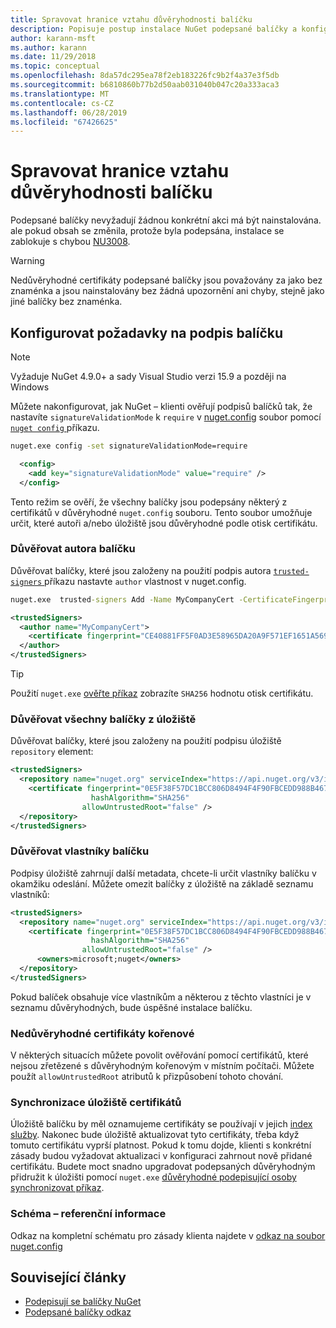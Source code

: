 ```yaml
---
title: Spravovat hranice vztahu důvěryhodnosti balíčku
description: Popisuje postup instalace NuGet podepsané balíčky a konfiguraci podpis balíčku důvěryhodných nastavení.
author: karann-msft
ms.author: karann
ms.date: 11/29/2018
ms.topic: conceptual
ms.openlocfilehash: 8da57dc295ea78f2eb183226fc9b2f4a37e3f5db
ms.sourcegitcommit: b6810860b77b2d50aab031040b047c20a333aca3
ms.translationtype: MT
ms.contentlocale: cs-CZ
ms.lasthandoff: 06/28/2019
ms.locfileid: "67426625"
---
```

# <a name="manage-package-trust-boundaries"></a>Spravovat hranice vztahu důvěryhodnosti balíčku

Podepsané balíčky nevyžadují žádnou konkrétní akci má být nainstalována. ale pokud obsah se změnila, protože byla podepsána, instalace se zablokuje s chybou [NU3008](../reference/errors-and-warnings/NU3008.md).

> [!Warning]
> Nedůvěryhodné certifikáty podepsané balíčky jsou považovány za jako bez znaménka a jsou nainstalovány bez žádná upozornění ani chyby, stejně jako jiné balíčky bez znaménka.

## <a name="configure-package-signature-requirements"></a>Konfigurovat požadavky na podpis balíčku

> [!Note]
> Vyžaduje NuGet 4.9.0+ a sady Visual Studio verzi 15.9 a později na Windows

Můžete nakonfigurovat, jak NuGet – klienti ověřují podpisů balíčků tak, že nastavíte `signatureValidationMode` k `require` v [nuget.config](../reference/nuget-config-file.md) soubor pomocí [ `nuget config` ](../tools/cli-ref-config.md) příkazu.

```cmd
nuget.exe config -set signatureValidationMode=require
```

```xml
  <config>
    <add key="signatureValidationMode" value="require" />
  </config>
```

Tento režim se ověří, že všechny balíčky jsou podepsány některý z certifikátů v důvěryhodné `nuget.config` souboru. Tento soubor umožňuje určit, které autoři a/nebo úložiště jsou důvěryhodné podle otisk certifikátu.

### <a name="trust-package-author"></a>Důvěřovat autora balíčku

Důvěřovat balíčky, které jsou založeny na použití podpis autora [ `trusted-signers` ](../tools/cli-ref-trusted-signers.md) příkazu nastavte `author` vlastnost v nuget.config.

```cmd
nuget.exe  trusted-signers Add -Name MyCompanyCert -CertificateFingerprint CE40881FF5F0AD3E58965DA20A9F571EF1651A56933748E1BF1C99E537C4E039 -FingerprintAlgorithm SHA256
```

```xml
<trustedSigners>
  <author name="MyCompanyCert">
    <certificate fingerprint="CE40881FF5F0AD3E58965DA20A9F571EF1651A56933748E1BF1C99E537C4E039" hashAlgorithm="SHA256" allowUntrustedRoot="false" />
  </author>
</trustedSigners>
```

>[!TIP]
>Použití `nuget.exe` [ověřte příkaz](../tools/cli-ref-verify.md) zobrazíte `SHA256` hodnotu otisk certifikátu.


### <a name="trust-all-packages-from-a-repository"></a>Důvěřovat všechny balíčky z úložiště

Důvěřovat balíčky, které jsou založeny na použití podpisu úložiště `repository` element:

```xml
<trustedSigners>  
  <repository name="nuget.org" serviceIndex="https://api.nuget.org/v3/index.json">
    <certificate fingerprint="0E5F38F57DC1BCC806D8494F4F90FBCEDD988B4676070...." 
                  hashAlgorithm="SHA256" 
                allowUntrustedRoot="false" />
  </repository>
</trustedSigners>
```

### <a name="trust-package-owners"></a>Důvěřovat vlastníky balíčku

Podpisy úložiště zahrnují další metadata, chcete-li určit vlastníky balíčku v okamžiku odeslání. Můžete omezit balíčky z úložiště na základě seznamu vlastníků:

```xml
<trustedSigners>  
  <repository name="nuget.org" serviceIndex="https://api.nuget.org/v3/index.json">
    <certificate fingerprint="0E5F38F57DC1BCC806D8494F4F90FBCEDD988B4676070...." 
                  hashAlgorithm="SHA256" 
                allowUntrustedRoot="false" />
      <owners>microsoft;nuget</owners>
  </repository>
</trustedSigners>
```

Pokud balíček obsahuje více vlastníkům a některou z těchto vlastníci je v seznamu důvěryhodných, bude úspěšné instalace balíčku.

### <a name="untrusted-root-certificates"></a>Nedůvěryhodné certifikáty kořenové

V některých situacích můžete povolit ověřování pomocí certifikátů, které nejsou zřetězené s důvěryhodným kořenovým v místním počítači. Můžete použít `allowUntrustedRoot` atributů k přizpůsobení tohoto chování.

### <a name="sync-repository-certificates"></a>Synchronizace úložiště certifikátů

Úložiště balíčku by měl oznamujeme certifikáty se používají v jejich [index služby](../api/service-index.md). Nakonec bude úložiště aktualizovat tyto certifikáty, třeba když tomuto certifikátu vyprší platnost. Pokud k tomu dojde, klienti s konkrétní zásady budou vyžadovat aktualizaci v konfiguraci zahrnout nově přidané certifikátu. Budete moct snadno upgradovat podepsaných důvěryhodným přidružit k úložišti pomocí `nuget.exe` [důvěryhodné podepisující osoby synchronizovat příkaz](../tools/cli-ref-trusted-signers.md#nuget-trusted-signers-sync--name-).

### <a name="schema-reference"></a>Schéma – referenční informace

Odkaz na kompletní schématu pro zásady klienta najdete v [odkaz na soubor nuget.config](../reference/nuget-config-file.md#trustedsigners-section)

## <a name="related-articles"></a>Související články

- [Podepisují se balíčky NuGet](../create-packages/Sign-a-Package.md)
- [Podepsané balíčky odkaz](../reference/Signed-Packages-Reference.md)
